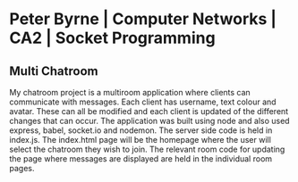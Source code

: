 # Peter Byrne | Computer Networks | CA2 | Socket Programming

## Multi Chatroom

My chatroom project is a multiroom application where clients can communicate with messages. 
Each client has username, text colour and avatar. 
These can all be modified and each client is updated of the different changes that can occur.
The application was built using node and also used express, babel, socket.io and nodemon. 
The server side code is held in index.js. 
The index.html page will be the homepage where the user will select the chatroom they wish to join.
The relevant room code for updating the page where messages are displayed are held in the individual room pages.
